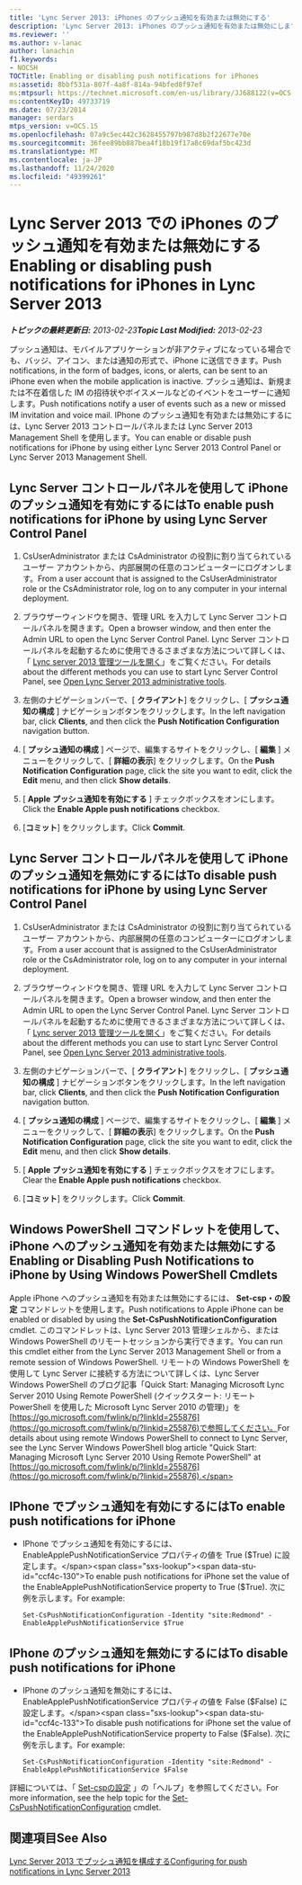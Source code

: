 ```yaml
---
title: 'Lync Server 2013: iPhones のプッシュ通知を有効または無効にする'
description: 'Lync Server 2013: iPhones のプッシュ通知を有効または無効にします。'
ms.reviewer: ''
ms.author: v-lanac
author: lanachin
f1.keywords:
- NOCSH
TOCTitle: Enabling or disabling push notifications for iPhones
ms:assetid: 8bbf531a-807f-4a8f-814a-94bfed8f97ef
ms:mtpsurl: https://technet.microsoft.com/en-us/library/JJ688122(v=OCS.15)
ms:contentKeyID: 49733719
ms.date: 07/23/2014
manager: serdars
mtps_version: v=OCS.15
ms.openlocfilehash: 07a9c5ec442c3628455797b987d8b2f22677e70e
ms.sourcegitcommit: 36fee89bb887bea4f18b19f17a8c69daf5bc423d
ms.translationtype: MT
ms.contentlocale: ja-JP
ms.lasthandoff: 11/24/2020
ms.locfileid: "49399261"
---
```

# <a name="enabling-or-disabling-push-notifications-for-iphones-in-lync-server-2013"></a><span data-ttu-id="ccf4c-103">Lync Server 2013 での iPhones のプッシュ通知を有効または無効にする</span><span class="sxs-lookup"><span data-stu-id="ccf4c-103">Enabling or disabling push notifications for iPhones in Lync Server 2013</span></span>

<div data-xmlns="http://www.w3.org/1999/xhtml">

<div class="topic" data-xmlns="http://www.w3.org/1999/xhtml" data-msxsl="urn:schemas-microsoft-com:xslt" data-cs="https://msdn.microsoft.com/">

<div data-asp="https://msdn2.microsoft.com/asp">



</div>

<div id="mainSection">

<div id="mainBody"><span data-ttu-id="ccf4c-104">

<span> </span></span><span class="sxs-lookup"><span data-stu-id="ccf4c-104">

<span> </span></span></span>

<span data-ttu-id="ccf4c-105">_**トピックの最終更新日:** 2013-02-23_</span><span class="sxs-lookup"><span data-stu-id="ccf4c-105">_**Topic Last Modified:** 2013-02-23_</span></span>

<span data-ttu-id="ccf4c-106">プッシュ通知は、モバイルアプリケーションが非アクティブになっている場合でも、バッジ、アイコン、または通知の形式で、iPhone に送信できます。</span><span class="sxs-lookup"><span data-stu-id="ccf4c-106">Push notifications, in the form of badges, icons, or alerts, can be sent to an iPhone even when the mobile application is inactive.</span></span> <span data-ttu-id="ccf4c-107">プッシュ通知は、新規または不在着信した IM の招待状やボイスメールなどのイベントをユーザーに通知します。</span><span class="sxs-lookup"><span data-stu-id="ccf4c-107">Push notifications notify a user of events such as a new or missed IM invitation and voice mail.</span></span> <span data-ttu-id="ccf4c-108">IPhone のプッシュ通知を有効または無効にするには、Lync Server 2013 コントロールパネルまたは Lync Server 2013 Management Shell を使用します。</span><span class="sxs-lookup"><span data-stu-id="ccf4c-108">You can enable or disable push notifications for iPhone by using either Lync Server 2013 Control Panel or Lync Server 2013 Management Shell.</span></span>

<div>

## <a name="to-enable-push-notifications-for-iphone-by-using-lync-server-control-panel"></a><span data-ttu-id="ccf4c-109">Lync Server コントロールパネルを使用して iPhone のプッシュ通知を有効にするには</span><span class="sxs-lookup"><span data-stu-id="ccf4c-109">To enable push notifications for iPhone by using Lync Server Control Panel</span></span>

1.  <span data-ttu-id="ccf4c-110">CsUserAdministrator または CsAdministrator の役割に割り当てられているユーザー アカウントから、内部展開の任意のコンピューターにログオンします。</span><span class="sxs-lookup"><span data-stu-id="ccf4c-110">From a user account that is assigned to the CsUserAdministrator role or the CsAdministrator role, log on to any computer in your internal deployment.</span></span>

2.  <span data-ttu-id="ccf4c-111">ブラウザーウィンドウを開き、管理 URL を入力して Lync Server コントロールパネルを開きます。</span><span class="sxs-lookup"><span data-stu-id="ccf4c-111">Open a browser window, and then enter the Admin URL to open the Lync Server Control Panel.</span></span> <span data-ttu-id="ccf4c-112">Lync Server コントロールパネルを起動するために使用できるさまざまな方法について詳しくは、「 [Lync server 2013 管理ツールを開く](lync-server-2013-open-lync-server-administrative-tools.md)」をご覧ください。</span><span class="sxs-lookup"><span data-stu-id="ccf4c-112">For details about the different methods you can use to start Lync Server Control Panel, see [Open Lync Server 2013 administrative tools](lync-server-2013-open-lync-server-administrative-tools.md).</span></span>

3.  <span data-ttu-id="ccf4c-113">左側のナビゲーションバーで、[ **クライアント**] をクリックし、[ **プッシュ通知の構成** ] ナビゲーションボタンをクリックします。</span><span class="sxs-lookup"><span data-stu-id="ccf4c-113">In the left navigation bar, click **Clients**, and then click the **Push Notification Configuration** navigation button.</span></span>

4.  <span data-ttu-id="ccf4c-114">[ **プッシュ通知の構成** ] ページで、編集するサイトをクリックし、[ **編集** ] メニューをクリックして、[ **詳細の表示**] をクリックします。</span><span class="sxs-lookup"><span data-stu-id="ccf4c-114">On the **Push Notification Configuration** page, click the site you want to edit, click the **Edit** menu, and then click **Show details**.</span></span>

5.  <span data-ttu-id="ccf4c-115">[ **Apple プッシュ通知を有効にする** ] チェックボックスをオンにします。</span><span class="sxs-lookup"><span data-stu-id="ccf4c-115">Click the **Enable Apple push notifications** checkbox.</span></span>

6.  <span data-ttu-id="ccf4c-116">[**コミット**] をクリックします。</span><span class="sxs-lookup"><span data-stu-id="ccf4c-116">Click **Commit**.</span></span>

</div>

<div>

## <a name="to-disable-push-notifications-for-iphone-by-using-lync-server-control-panel"></a><span data-ttu-id="ccf4c-117">Lync Server コントロールパネルを使用して iPhone のプッシュ通知を無効にするには</span><span class="sxs-lookup"><span data-stu-id="ccf4c-117">To disable push notifications for iPhone by using Lync Server Control Panel</span></span>

1.  <span data-ttu-id="ccf4c-118">CsUserAdministrator または CsAdministrator の役割に割り当てられているユーザー アカウントから、内部展開の任意のコンピューターにログオンします。</span><span class="sxs-lookup"><span data-stu-id="ccf4c-118">From a user account that is assigned to the CsUserAdministrator role or the CsAdministrator role, log on to any computer in your internal deployment.</span></span>

2.  <span data-ttu-id="ccf4c-119">ブラウザーウィンドウを開き、管理 URL を入力して Lync Server コントロールパネルを開きます。</span><span class="sxs-lookup"><span data-stu-id="ccf4c-119">Open a browser window, and then enter the Admin URL to open the Lync Server Control Panel.</span></span> <span data-ttu-id="ccf4c-120">Lync Server コントロールパネルを起動するために使用できるさまざまな方法について詳しくは、「 [Lync server 2013 管理ツールを開く](lync-server-2013-open-lync-server-administrative-tools.md)」をご覧ください。</span><span class="sxs-lookup"><span data-stu-id="ccf4c-120">For details about the different methods you can use to start Lync Server Control Panel, see [Open Lync Server 2013 administrative tools](lync-server-2013-open-lync-server-administrative-tools.md).</span></span>

3.  <span data-ttu-id="ccf4c-121">左側のナビゲーションバーで、[ **クライアント**] をクリックし、[ **プッシュ通知の構成** ] ナビゲーションボタンをクリックします。</span><span class="sxs-lookup"><span data-stu-id="ccf4c-121">In the left navigation bar, click **Clients**, and then click the **Push Notification Configuration** navigation button.</span></span>

4.  <span data-ttu-id="ccf4c-122">[ **プッシュ通知の構成** ] ページで、編集するサイトをクリックし、[ **編集** ] メニューをクリックして、[ **詳細の表示**] をクリックします。</span><span class="sxs-lookup"><span data-stu-id="ccf4c-122">On the **Push Notification Configuration** page, click the site you want to edit, click the **Edit** menu, and then click **Show details**.</span></span>

5.  <span data-ttu-id="ccf4c-123">[ **Apple プッシュ通知を有効にする** ] チェックボックスをオフにします。</span><span class="sxs-lookup"><span data-stu-id="ccf4c-123">Clear the **Enable Apple push notifications** checkbox.</span></span>

6.  <span data-ttu-id="ccf4c-124">[**コミット**] をクリックします。</span><span class="sxs-lookup"><span data-stu-id="ccf4c-124">Click **Commit**.</span></span>

</div>

<div>

## <a name="enabling-or-disabling-push-notifications-to-iphone-by-using-windows-powershell-cmdlets"></a><span data-ttu-id="ccf4c-125">Windows PowerShell コマンドレットを使用して、iPhone へのプッシュ通知を有効または無効にする</span><span class="sxs-lookup"><span data-stu-id="ccf4c-125">Enabling or Disabling Push Notifications to iPhone by Using Windows PowerShell Cmdlets</span></span>

<span data-ttu-id="ccf4c-126">Apple iPhone へのプッシュ通知を有効または無効にするには、 **Set-csp・の設定** コマンドレットを使用します。</span><span class="sxs-lookup"><span data-stu-id="ccf4c-126">Push notifications to Apple iPhone can be enabled or disabled by using the **Set-CsPushNotificationConfiguration** cmdlet.</span></span> <span data-ttu-id="ccf4c-127">このコマンドレットは、Lync Server 2013 管理シェルから、または Windows PowerShell のリモートセッションから実行できます。</span><span class="sxs-lookup"><span data-stu-id="ccf4c-127">You can run this cmdlet either from the Lync Server 2013 Management Shell or from a remote session of Windows PowerShell.</span></span> <span data-ttu-id="ccf4c-128">リモートの Windows PowerShell を使用して Lync Server に接続する方法について詳しくは、Lync Server Windows PowerShell のブログ記事「Quick Start: Managing Microsoft Lync Server 2010 Using Remote PowerShell (クイックスタート: リモート PowerShell を使用した Microsoft Lync Server 2010 の管理)」を[https://go.microsoft.com/fwlink/p/?linkId=255876](https://go.microsoft.com/fwlink/p/?linkid=255876)で参照してください。</span><span class="sxs-lookup"><span data-stu-id="ccf4c-128">For details about using remote Windows PowerShell to connect to Lync Server, see the Lync Server Windows PowerShell blog article "Quick Start: Managing Microsoft Lync Server 2010 Using Remote PowerShell" at [https://go.microsoft.com/fwlink/p/?linkId=255876](https://go.microsoft.com/fwlink/p/?linkid=255876).</span></span>

<div>

## <a name="to-enable-push-notifications-for-iphone"></a><span data-ttu-id="ccf4c-129">IPhone でプッシュ通知を有効にするには</span><span class="sxs-lookup"><span data-stu-id="ccf4c-129">To enable push notifications for iPhone</span></span>

  - <span data-ttu-id="ccf4c-130">IPhone でプッシュ通知を有効にするには、EnableApplePushNotificationService プロパティの値を True ($True) に設定します。</span><span class="sxs-lookup"><span data-stu-id="ccf4c-130">To enable push notifications for iPhone set the value of the EnableApplePushNotificationService property to True ($True).</span></span> <span data-ttu-id="ccf4c-131">次に例を示します。</span><span class="sxs-lookup"><span data-stu-id="ccf4c-131">For example:</span></span>
    
        Set-CsPushNotificationConfiguration -Identity "site:Redmond" -EnableApplePushNotificationService $True

</div>

<div>

## <a name="to-disable-push-notifications-for-iphone"></a><span data-ttu-id="ccf4c-132">IPhone のプッシュ通知を無効にするには</span><span class="sxs-lookup"><span data-stu-id="ccf4c-132">To disable push notifications for iPhone</span></span>

  - <span data-ttu-id="ccf4c-133">IPhone のプッシュ通知を無効にするには、EnableApplePushNotificationService プロパティの値を False ($False) に設定します。</span><span class="sxs-lookup"><span data-stu-id="ccf4c-133">To disable push notifications for iPhone set the value of the EnableApplePushNotificationService property to False ($False).</span></span> <span data-ttu-id="ccf4c-134">次に例を示します。</span><span class="sxs-lookup"><span data-stu-id="ccf4c-134">For example:</span></span>
    
        Set-CsPushNotificationConfiguration -Identity "site:Redmond" -EnableApplePushNotificationService $False

</div>

<span data-ttu-id="ccf4c-135">詳細については、「 [Set-cspの設定](https://docs.microsoft.com/powershell/module/skype/Set-CsPushNotificationConfiguration) 」の「ヘルプ」を参照してください。</span><span class="sxs-lookup"><span data-stu-id="ccf4c-135">For more information, see the help topic for the [Set-CsPushNotificationConfiguration](https://docs.microsoft.com/powershell/module/skype/Set-CsPushNotificationConfiguration) cmdlet.</span></span>

</div>

<div>

## <a name="see-also"></a><span data-ttu-id="ccf4c-136">関連項目</span><span class="sxs-lookup"><span data-stu-id="ccf4c-136">See Also</span></span>


[<span data-ttu-id="ccf4c-137">Lync Server 2013 でプッシュ通知を構成する</span><span class="sxs-lookup"><span data-stu-id="ccf4c-137">Configuring for push notifications in Lync Server 2013</span></span>](lync-server-2013-configuring-for-push-notifications.md)  
  

<span data-ttu-id="ccf4c-138"></div>

</div>

<span> </span>

</div>

</div>

</span><span class="sxs-lookup"><span data-stu-id="ccf4c-138"></div>

</div>

<span> </span>

</div>

</div>

</span></span></div>

